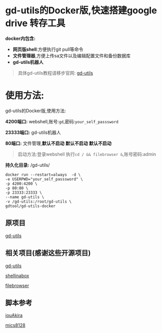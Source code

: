 # gd-utils的Docker版,快速搭建google drive 转存工具

**docker内包含:**
- **网页版shell**:方便执行git pull等命令
- **文件管理器**,方便上传sa文件以及编辑配置文件和备份数据库
- **gd-utils机器人**
> 具体gd-utils教程请移步官网: [gd-utils](https://github.com/iwestlin/gd-utils)




# 使用方法:
gd-utils的Docker版,使用方法:


**4200端口:** webshell,账号:`gd`,密码:`your_self_passsword`

**23333端口:** gd-utils机器人

**80端口:** 文件管理,**默认不启动**  **默认不启动**   **默认不启动**
> 启动方法:登录webshell 执行`cd / && filebrowser &`,账号密码:admin

**持久化目录:** /gd-utils/

```
docker run --restart=always  -d \
-e USERPWD="your_self_passsword" \
-p 4200:4200 \
-p 80:80 \
-p 23333:23333 \
--name gd-utils \
-v /gd-utils:/root/gd-utils \
gdtool/gd-utils-docker
```

## 原项目
[gd-utils](https://github.com/iwestlin/gd-utils)

## 相关项目(感谢这些开源项目)

[gd-utils](https://github.com/iwestlin/gd-utils)

[shellinabox](https://github.com/shellinabox/shellinabox)

[filebrowser](https://github.com/filebrowser/filebrowser/)

## 脚本参考

[iouAkira](https://github.com/iouAkira/someDockerfile)

[mics8128](https://github.com/mics8128/gd-utilds-docker)

